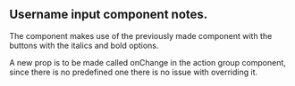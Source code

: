 ## Username input component notes.

The component makes use of the previously made component with the buttons with the italics and bold
options.

A new prop is to be made called onChange in the action group component, since there is no predefined one there is no issue with overriding it.

